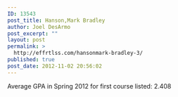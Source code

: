 ```yaml
---
ID: 13543
post_title: Hanson,Mark Bradley
author: Joel DesArmo
post_excerpt: ""
layout: post
permalink: >
  http://effrtlss.com/hansonmark-bradley-3/
published: true
post_date: 2012-11-02 20:56:02
---
```

<p>Average GPA in Spring 2012 for first course listed: 2.408</p>